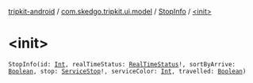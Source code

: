 [tripkit-android](../../index.md) / [com.skedgo.tripkit.ui.model](../index.md) / [StopInfo](index.md) / [&lt;init&gt;](./-init-.md)

# &lt;init&gt;

`StopInfo(id: `[`Int`](https://kotlinlang.org/api/latest/jvm/stdlib/kotlin/-int/index.html)`, realTimeStatus: `[`RealTimeStatus`](../../com.skedgo.android.common.model/-real-time-status/index.md)`!, sortByArrive: `[`Boolean`](https://kotlinlang.org/api/latest/jvm/stdlib/kotlin/-boolean/index.html)`, stop: `[`ServiceStop`](../../com.skedgo.android.common.model/-service-stop/index.md)`!, serviceColor: `[`Int`](https://kotlinlang.org/api/latest/jvm/stdlib/kotlin/-int/index.html)`, travelled: `[`Boolean`](https://kotlinlang.org/api/latest/jvm/stdlib/kotlin/-boolean/index.html)`)`